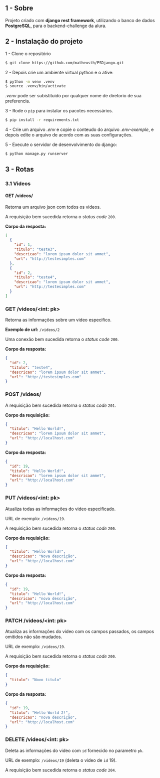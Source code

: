 ## 1 - Sobre

Projeto criado com **django rest framework**, utilizando o banco de dados **PostgreSQL**, para o backend-challenge da alura.

## 2 - Instalação do projeto

1 - Clone o repositório

```bash
$ git clone https://github.com/matheusth/PSDjango.git
```

2 - Depois crie um ambiente virtual python e o ative:

```bash
$ python -m venv .venv
$ source .venv/bin/activate
```

*.venv* pode ser subistituido por qualquer nome de diretorio de sua preferencia.

3 - Rode o `pip` para instalar os pacotes necessários.

```bash
$ pip install -r requirements.txt
```

4 - Crie um arquivo *.env* e copie o conteudo do arquivo *.env-exemple*, e depois edite o arquivo de acordo com as suas
configurações.

5 - Execute o servidor de desenvolvimento do django:

```bash
$ python manage.py runserver
```

## 3 - Rotas

### 3.1 Videos

#### GET /videos/

Retorna um arquivo json com todos os videos.

A requisição bem sucedida retorna o _status code_ `200`.

**Corpo da resposta:**

```json
[
  {
    "id": 1,
    "titulo": "teste3",
    "descricao": "lorem ipsum dolor sit ammet",
    "url": "http://testesimples.com"
  },
  {
    "id": 2,
    "titulo": "teste4",
    "descricao": "lorem ipsum dolor sit ammet",
    "url": "http://testesimples.com"
  }
]
```

### GET /videos/<int: pk>

Retorna as informações sobre um video especifico.

**Exemplo de url:** `/videos/2`

Uma conexão bem sucedida retorna o _status code_ `200`.

**Corpo da resposta:**

```json
{
  "id": 2,
  "titulo": "teste4",
  "descricao": "lorem ipsum dolor sit ammet",
  "url": "http://testesimples.com"
}
```

### POST /videos/

A requisição bem sucedida retorna o _status code_ `201`.

**Corpo da requisição:**

```json
{
  "titulo": "Hello World!",
  "descricao": "lorem ipsum dolor sit ammet",
  "url": "http://localhost.com"
}
```

**Corpo da resposta:**

```json
{
  "id": 19,
  "titulo": "Hello World!",
  "descricao": "lorem ipsum dolor sit ammet",
  "url": "http://localhost.com"
}
```

### PUT /videos/<int: pk>

Atualiza todas as informações do video especificado.

URL de exemplo: `/videos/19`.

A requisição bem sucedida retorna o _status code_ `200`.

**Corpo da requisição:**

```json
{
  "titulo": "Hello World!",
  "descricao": "Nova descrição",
  "url": "http://localhost.com"
}
```

**Corpo da resposta:**

```json
{
  "id": 19,
  "titulo": "Hello World!",
  "descricao": "nova descrição",
  "url": "http://localhost.com"
}
```

### PATCH /videos/<int: pk>

Atualiza as informações do video com os campos passados, os campos omitidos não são mudados.

URL de exemplo: `/videos/19`.

A requisição bem sucedida retorna o _status code_ `200`.

**Corpo da requisição:**

```json
{
  "titulo": "Novo titulo"
}
```

**Corpo da resposta:**

```json
{
  "id": 19,
  "titulo": "Hello World 2!",
  "descricao": "nova descrição",
  "url": "http://localhost.com"
}
```

### DELETE /videos/<int: pk>

Deleta as informações do video com `id` fornecido no parametro `pk`.

URL de exemplo: `/videos/19` (deleta o video de `id` 19).

A requisição bem sucedida retorna o _status code_ `204`.